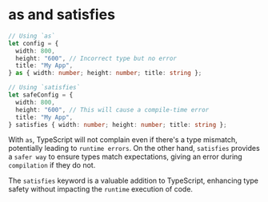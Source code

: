 # as and satisfies

```ts
// Using `as`
let config = {
  width: 800,
  height: "600", // Incorrect type but no error
  title: "My App",
} as { width: number; height: number; title: string };

// Using `satisfies`
let safeConfig = {
  width: 800,
  height: "600", // This will cause a compile-time error
  title: "My App",
} satisfies { width: number; height: number; title: string };
```

With `as`, TypeScript will not complain even if there's a type mismatch, potentially leading to `runtime errors`. On the other hand, `satisfies` provides a `safer way` to ensure types match expectations, giving an error during `compilation` if they do not.

The `satisfies` keyword is a valuable addition to TypeScript, enhancing type safety without impacting the `runtime` execution of code.
